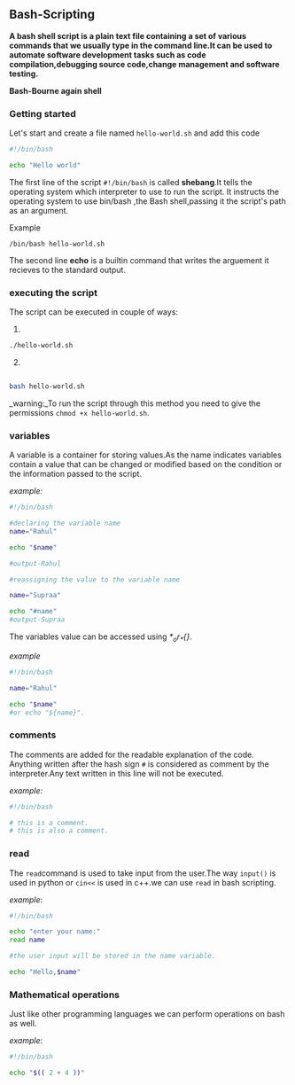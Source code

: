 ## Bash-Scripting

**A bash shell script is a plain text file containing a set of various commands that we usually type in the command line.It can be used to
automate software development tasks such as code compilation,debugging source code,change management and software testing.**

**Bash-Bourne again shell**

### Getting started

Let's start and create a file named `hello-world.sh` and add this code 

```bash
#!/bin/bash

echo "Hello world"
```

The first line of the script `#!/bin/bash` is called **shebang**.It tells the operating system which interpreter to use to run the script.
It instructs the operating system to use bin/bash ,the Bash shell,passing it the script's path as an argument.

Example

`/bin/bash hello-world.sh`

The second line **echo** is a builtin command that writes the arguement it recieves to the standard output.

### executing the script

The script can be executed in couple of ways:

1.

```bash
./hello-world.sh
```

2. 

```bash

bash hello-world.sh
```

_warning:_To run the script through this method you need to give the permissions  `chmod +x hello-world.sh`.


### variables

A variable is a container for storing values.As the name indicates variables contain a value that can be changed or modified based on the condition or the information passed to the script.

_example:_

```bash
#!/bin/bash

#declaring the variable name
name="Rahul"

echo "$name"

#output-Rahul

#reassigning the value to the variable name

name="Supraa"

echo "#name"
#output-Supraa
```

The variables value can be accessed using _*$*_ or _*${}*_.

_example_

```bash
#!/bin/bash

name="Rahul"

echo "$name"
#or echo "${name}".
```

### comments

The comments are added for the readable explanation of the code.
Anything written after the hash sign `#` is considered as comment by the interpreter.Any text written in this line will not be executed.

_example:_

```bash
#!/bin/bash

# this is a comment.
# this is also a comment.

```

### read

The `read`command is used to take input from the user.The way `input()` is used in python or `cin<<` is used in c++.we can use `read` in bash scripting.

_example_:

```bash
#!/bin/bash

echo "enter your name:"
read name

#the user input will be stored in the name variable.

echo "Hello,$name"

```

### Mathematical operations

Just like other programming languages we can perform operations on bash as well.

_example_:

```bash
#!/bin/bash

echo "$(( 2 + 4 ))"

```










